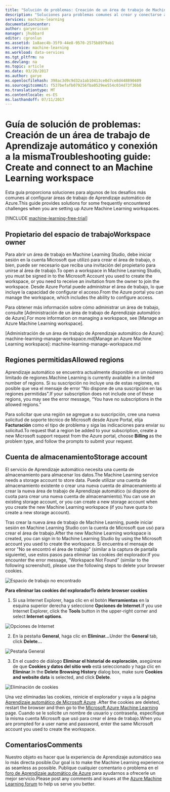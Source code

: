 ```yaml
---
title: "Solución de problemas: Creación de un área de trabajo de Machine Learning y conexión a la misma | Microsoft Docs"
description: "Soluciones para problemas comunes al crear y conectarse a un área de trabajo de aprendizaje automático de Azure"
services: machine-learning
documentationcenter: 
author: garyericson
manager: jhubbard
editor: cgronlun
ms.assetid: 1a8aec4b-35f9-44e8-9570-2575b8979ab1
ms.service: machine-learning
ms.workload: data-services
ms.tgt_pltfrm: na
ms.devlang: na
ms.topic: article
ms.date: 03/20/2017
ms.author: garye
ms.openlocfilehash: 398ac3d9c9d32a1ab10413ce0d7ce8d448890409
ms.sourcegitcommit: f537befafb079256fba0529ee554c034d73f36b0
ms.translationtype: MT
ms.contentlocale: es-ES
ms.lasthandoff: 07/11/2017
---
```

# <a name="troubleshooting-guide-create-and-connect-to-an-machine-learning-workspace"></a><span data-ttu-id="84041-103">Guía de solución de problemas: Creación de un área de trabajo de Aprendizaje automático y conexión a la misma</span><span class="sxs-lookup"><span data-stu-id="84041-103">Troubleshooting guide: Create and connect to an Machine Learning workspace</span></span>
<span data-ttu-id="84041-104">Esta guía proporciona soluciones para algunos de los desafíos más comunes al configurar áreas de trabajo de Aprendizaje automático de Azure.</span><span class="sxs-lookup"><span data-stu-id="84041-104">This guide provides solutions for some frequently encountered challenges when you are setting up Azure Machine Learning workspaces.</span></span>

[!INCLUDE [machine-learning-free-trial](../../includes/machine-learning-free-trial.md)]

## <a name="workspace-owner"></a><span data-ttu-id="84041-105">Propietario del espacio de trabajo</span><span class="sxs-lookup"><span data-stu-id="84041-105">Workspace owner</span></span>
<span data-ttu-id="84041-106">Para abrir un área de trabajo en Machine Learning Studio, debe iniciar sesión en la cuenta Microsoft que utilizó para crear el área de trabajo, o bien, puede ser necesario que reciba una invitación del propietario para unirse al área de trabajo.</span><span class="sxs-lookup"><span data-stu-id="84041-106">To open a workspace in Machine Learning Studio, you must be signed in to the Microsoft Account you used to create the workspace, or you need to receive an invitation from the owner to join the workspace.</span></span> <span data-ttu-id="84041-107">Desde Azure Portal puede administrar el área de trabajo, lo que incluye la capacidad de configurar el acceso.</span><span class="sxs-lookup"><span data-stu-id="84041-107">From the Azure portal you can manage the workspace, which includes the ability to configure access.</span></span>

<span data-ttu-id="84041-108">Para obtener más información sobre cómo administrar un área de trabajo, consulte [Administración de un área de trabajo de Aprendizaje automático de Azure].</span><span class="sxs-lookup"><span data-stu-id="84041-108">For more information on managing a workspace, see [Manage an Azure Machine Learning workspace].</span></span>

<span data-ttu-id="84041-109">[Administración de un área de trabajo de Aprendizaje automático de Azure]: machine-learning-manage-workspace.md</span><span class="sxs-lookup"><span data-stu-id="84041-109">[Manage an Azure Machine Learning workspace]: machine-learning-manage-workspace.md</span></span>

## <a name="allowed-regions"></a><span data-ttu-id="84041-110">Regiones permitidas</span><span class="sxs-lookup"><span data-stu-id="84041-110">Allowed regions</span></span>
<span data-ttu-id="84041-111">Aprendizaje automático se encuentra actualmente disponible en un número limitado de regiones.</span><span class="sxs-lookup"><span data-stu-id="84041-111">Machine Learning is currently available in a limited number of regions.</span></span> <span data-ttu-id="84041-112">Si su suscripción no incluye una de estas regiones, es posible que vea el mensaje de error "No dispone de una suscripción en las regiones permitidas".</span><span class="sxs-lookup"><span data-stu-id="84041-112">If your subscription does not include one of these regions, you may see the error message, “You have no subscriptions in the allowed regions.”</span></span>

<span data-ttu-id="84041-113">Para solicitar que una región se agregue a su suscripción, cree una nueva solicitud de soporte técnico de Microsoft desde Azure Portal, elija **Facturación** como el tipo de problema y siga las indicaciones para enviar su solicitud.</span><span class="sxs-lookup"><span data-stu-id="84041-113">To request that a region be added to your subscription, create a new Microsoft support request from the Azure portal, choose **Billing** as the problem type, and follow the prompts to submit your request.</span></span>

## <a name="storage-account"></a><span data-ttu-id="84041-114">Cuenta de almacenamiento</span><span class="sxs-lookup"><span data-stu-id="84041-114">Storage account</span></span>
<span data-ttu-id="84041-115">El servicio de Aprendizaje automático necesita una cuenta de almacenamiento para almacenar los datos.</span><span class="sxs-lookup"><span data-stu-id="84041-115">The Machine Learning service needs a storage account to store data.</span></span> <span data-ttu-id="84041-116">Puede utilizar una cuenta de almacenamiento existente o crear una nueva cuenta de almacenamiento al crear la nueva área de trabajo de Aprendizaje automático (si dispone de cuota para crear una nueva cuenta de almacenamiento).</span><span class="sxs-lookup"><span data-stu-id="84041-116">You can use an existing storage account, or you can create a new storage account when you create the new Machine Learning workspace (if you have quota to create a new storage account).</span></span>

<span data-ttu-id="84041-117">Tras crear la nueva área de trabajo de Machine Learning, puede iniciar sesión en Machine Learning Studio con la cuenta de Microsoft que usó para crear el área de trabajo.</span><span class="sxs-lookup"><span data-stu-id="84041-117">After the new Machine Learning workspace is created, you can sign in to Machine Learning Studio by using the Microsoft account you used to create the workspace.</span></span> <span data-ttu-id="84041-118">Si encuentra el mensaje de error "No se encontró el área de trabajo" (similar a la captura de pantalla siguiente), use estos pasos para eliminar las cookies del explorador.</span><span class="sxs-lookup"><span data-stu-id="84041-118">If you encounter the error message, “Workspace Not Found” (similar to the following screenshot), please use the following steps to delete your browser cookies.</span></span>

![Espacio de trabajo no encontrado][screen3]

<span data-ttu-id="84041-120">**Para eliminar las cookies del explorador**</span><span class="sxs-lookup"><span data-stu-id="84041-120">**To delete browser cookies**</span></span>

1. <span data-ttu-id="84041-121">Si usa Internet Explorer, haga clic en el botón **Herramientas** en la esquina superior derecha y seleccione **Opciones de Internet**.</span><span class="sxs-lookup"><span data-stu-id="84041-121">If you use Internet Explorer, click the **Tools** button in the upper-right corner and select **Internet options**.</span></span>  

![Opciones de Internet][screen4]

2. <span data-ttu-id="84041-123">En la pestaña **General**, haga clic en **Eliminar…**</span><span class="sxs-lookup"><span data-stu-id="84041-123">Under the **General** tab, click **Delete…**</span></span>

![Pestaña General][screen5]

3. <span data-ttu-id="84041-125">En el cuadro de diálogo **Eliminar el historial de exploración**, asegúrese de que **Cookies y datos del sitio web** está seleccionado y haga clic en **Eliminar**.</span><span class="sxs-lookup"><span data-stu-id="84041-125">In the **Delete Browsing History** dialog box, make sure **Cookies and website data** is selected, and click **Delete**.</span></span>

![Eliminación de cookies][screen6]

<span data-ttu-id="84041-127">Una vez eliminadas las cookies, reinicie el explorador y vaya a la página [Aprendizaje automático de Microsoft Azure](https://studio.azureml.net) .</span><span class="sxs-lookup"><span data-stu-id="84041-127">After the cookies are deleted, restart the browser and then go to the [Microsoft Azure Machine Learning](https://studio.azureml.net) page.</span></span> <span data-ttu-id="84041-128">Cuando se le solicite un nombre de usuario y contraseña, especifique la misma cuenta Microsoft que usó para crear el área de trabajo.</span><span class="sxs-lookup"><span data-stu-id="84041-128">When you are prompted for a user name and password, enter the same Microsoft account you used to create the workspace.</span></span>

## <a name="comments"></a><span data-ttu-id="84041-129">Comentarios</span><span class="sxs-lookup"><span data-stu-id="84041-129">Comments</span></span>

<span data-ttu-id="84041-130">Nuestro objeto es hacer que la experiencia de Aprendizaje automático sea lo más directa posible.</span><span class="sxs-lookup"><span data-stu-id="84041-130">Our goal is to make the Machine Learning experience as seamless as possible.</span></span> <span data-ttu-id="84041-131">Publique cualquier comentario o problema en el [foro de Aprendizaje automático de Azure](http://social.msdn.microsoft.com/Forums/windowsazure/home?forum=MachineLearning) para ayudarnos a ofrecerle un mejor servicio.</span><span class="sxs-lookup"><span data-stu-id="84041-131">Please post any comments and issues at the [Azure Machine Learning forum](http://social.msdn.microsoft.com/Forums/windowsazure/home?forum=MachineLearning) to help us serve you better.</span></span>

[screen1]:media/machine-learning-troubleshooting-creating-ml-workspace/screen1.png
[screen2]:media/machine-learning-troubleshooting-creating-ml-workspace/screen2.png
[screen3]:media/machine-learning-troubleshooting-creating-ml-workspace/screen3.png
[screen4]:media/machine-learning-troubleshooting-creating-ml-workspace/screen4.png
[screen5]:media/machine-learning-troubleshooting-creating-ml-workspace/screen5.png
[screen6]:media/machine-learning-troubleshooting-creating-ml-workspace/screen6.png
